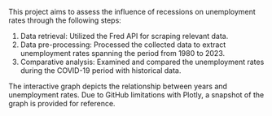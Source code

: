 
This project aims to assess the influence of recessions on unemployment rates through the following steps:

1. Data retrieval: Utilized the Fred API for scraping relevant data.
2. Data pre-processing: Processed the collected data to extract unemployment rates spanning the period from 1980 to 2023.
3. Comparative analysis: Examined and compared the unemployment rates during the COVID-19 period with historical data.

The interactive graph depicts the relationship between years and unemployment rates. Due to GitHub limitations with Plotly, a snapshot of the graph is provided for reference.
